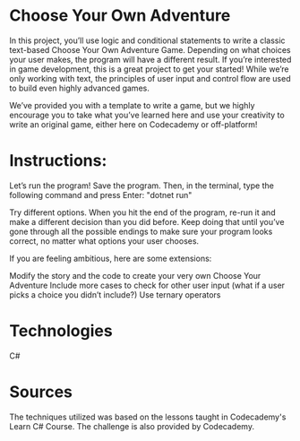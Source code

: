 # Choose Your Own Adventure
In this project, you’ll use logic and conditional statements to write a classic text-based Choose Your Own Adventure Game. Depending on what choices your user makes, the program will have a different result. If you’re interested in game development, this is a great project to get your started! While we’re only working with text, the principles of user input and control flow are used to build even highly advanced games.

We’ve provided you with a template to write a game, but we highly encourage you to take what you’ve learned here and use your creativity to write an original game, either here on Codecademy or off-platform!

# Instructions:

Let’s run the program! Save the program. Then, in the terminal, type the following command and press Enter: "dotnet run"

Try different options. When you hit the end of the program, re-run it and make a different decision than you did before. Keep doing that until you’ve gone through all the possible endings to make sure your program looks correct, no matter what options your user chooses.

If you are feeling ambitious, here are some extensions:

Modify the story and the code to create your very own Choose Your Adventure
Include more cases to check for other user input (what if a user picks a choice you didn’t include?)
Use ternary operators

# Technologies
C#


# Sources
The techniques utilized was based on the lessons taught in Codecademy's Learn C# Course. 
The challenge is also provided by Codecademy.